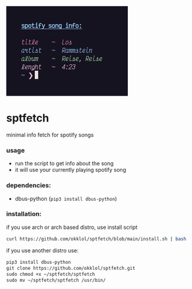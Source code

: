 <img src="./example-sptfetch.png">

# sptfetch
minimal info fetch for spotify songs

### usage
- run the script to get info about the song
- it will use your currently playing spotify song

### dependencies:
- dbus-python (```pip3 install dbus-python```)

### installation:
if you use arch or arch based distro, use install script
```sh
curl https://github.com/okklol/sptfetch/blob/main/install.sh | bash
```

if you use another distro use:
```
pip3 install dbus-python
git clone https://github.com/okklol/sptfetch.git
sudo chmod +x ~/sptfetch/sptfetch
sudo mv ~/sptfetch/sptfetch /usr/bin/
```

